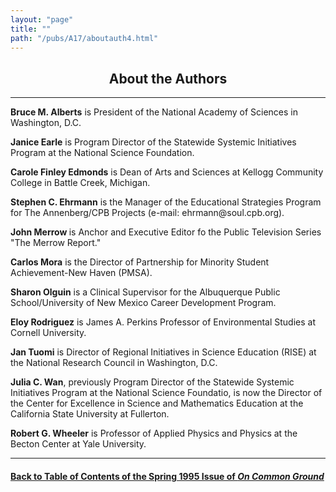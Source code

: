 ```yaml
---
layout: "page"
title: ""
path: "/pubs/A17/aboutauth4.html"
---
```

<main>
<center><h2>About the Authors
</h2></center>
<hr/>
<b>Bruce M. Alberts</b> is President of the National Academy of Sciences
in Washington, D.C.
<p>
<b>Janice Earle</b> is Program Director of the Statewide Systemic
Initiatives Program at the National Science Foundation.
</p><p>
<b>Carole Finley Edmonds</b> is Dean of Arts and Sciences at Kellogg
Community College in Battle Creek, Michigan.
</p><p>
<b>Stephen C. Ehrmann</b> is the Manager of the Educational Strategies
Program for The Annenberg/CPB Projects (e-mail: ehrmann@soul.cpb.org).
</p><p>
<b>John Merrow </b>is Anchor and Executive Editor fo the Public Television
Series "The Merrow Report."
</p><p>
<b>Carlos Mora</b> is the Director of Partnership for Minority Student
Achievement-New Haven (PMSA).
</p><p>
<b>Sharon Olguin</b> is a Clinical Supervisor for the Albuquerque Public
School/University of New Mexico Career Development Program.
</p><p>
<b>Eloy Rodriguez</b> is James A. Perkins Professor of Environmental
Studies at Cornell University.
</p><p>
<b>Jan Tuomi</b> is Director of Regional Initiatives in Science Education
(RISE) at the National Research Council in Washington, D.C.
</p><p>
<b>Julia C. Wan</b>, previously Program Director of the Statewide Systemic
Initiatives Program at the National Science Foundatio, is now the Director
of the Center for Excellence in Science and Mathematics Education at the
California State University at Fullerton.
</p><p>
<b>Robert G. Wheeler</b> is Professor of Applied Physics and Physics at
the Becton Center at Yale University.
</p><hr/>
<h4><a href=".\">Back to
Table of Contents of the Spring 1995 Issue of <i>On Common
Ground</i></a>
</h4>
</main>